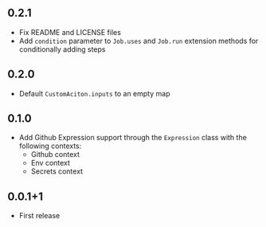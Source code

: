 ## 0.2.1
- Fix README and LICENSE files
- Add `condition` parameter to `Job.uses` and `Job.run` extension methods for conditionally adding steps

## 0.2.0
- Default `CustomAciton.inputs` to an empty map

## 0.1.0
- Add Github Expression support through the `Expression` class with the following contexts:
  - Github context
  - Env context
  - Secrets context

## 0.0.1+1
- First release